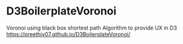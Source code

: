 # D3BoilerplateVoronoi
Voronoi using black box shortest path Algorithm to provide UX in D3
https://preethiv07.github.io/D3BoilerplateVoronoi/

